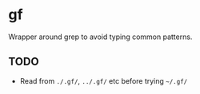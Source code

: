 # gf

Wrapper around grep to avoid typing common patterns.

## TODO

* Read from `./.gf/`, `../.gf/` etc before trying `~/.gf/`
